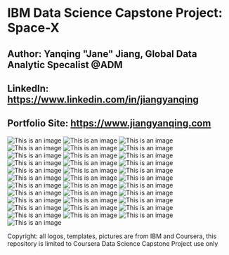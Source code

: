 # IBM Data Science Capstone Project: Space-X

**Author**: Yanqing "Jane" Jiang, Global Data Analytic Specalist @ADM
---
**LinkedIn**: https://www.linkedin.com/in/jiangyanqing
---
**Portfolio Site**: https://www.jiangyanqing.com
---
![This is an image](https://github.com/Yanqing-Jiang/IBM-Data-Science-Capstone-Space-X-/blob/master/png_folder/Final_Presentation-01.png)
![This is an image](https://github.com/Yanqing-Jiang/IBM-Data-Science-Capstone-Space-X-/blob/master/png_folder/Final_Presentation-03.png)
![This is an image](https://github.com/Yanqing-Jiang/IBM-Data-Science-Capstone-Space-X-/blob/master/png_folder/Final_Presentation-05.png)
![This is an image](https://github.com/Yanqing-Jiang/IBM-Data-Science-Capstone-Space-X-/blob/master/png_folder/Final_Presentation-07.png)
![This is an image](https://github.com/Yanqing-Jiang/IBM-Data-Science-Capstone-Space-X-/blob/master/png_folder/Final_Presentation-08.png)
![This is an image](https://github.com/Yanqing-Jiang/IBM-Data-Science-Capstone-Space-X-/blob/master/png_folder/Final_Presentation-09.png)
![This is an image](https://github.com/Yanqing-Jiang/IBM-Data-Science-Capstone-Space-X-/blob/master/png_folder/Final_Presentation-10.png)
![This is an image](https://github.com/Yanqing-Jiang/IBM-Data-Science-Capstone-Space-X-/blob/master/png_folder/Final_Presentation-11.png)
![This is an image](https://github.com/Yanqing-Jiang/IBM-Data-Science-Capstone-Space-X-/blob/master/png_folder/Final_Presentation-12.png)
![This is an image](https://github.com/Yanqing-Jiang/IBM-Data-Science-Capstone-Space-X-/blob/master/png_folder/Final_Presentation-13.png)
![This is an image](https://github.com/Yanqing-Jiang/IBM-Data-Science-Capstone-Space-X-/blob/master/png_folder/Final_Presentation-14.png)
![This is an image](https://github.com/Yanqing-Jiang/IBM-Data-Science-Capstone-Space-X-/blob/master/png_folder/Final_Presentation-15.png)
![This is an image](https://github.com/Yanqing-Jiang/IBM-Data-Science-Capstone-Space-X-/blob/master/png_folder/Final_Presentation-16.png)
![This is an image](https://github.com/Yanqing-Jiang/IBM-Data-Science-Capstone-Space-X-/blob/master/png_folder/Final_Presentation-17.png)
![This is an image](https://github.com/Yanqing-Jiang/IBM-Data-Science-Capstone-Space-X-/blob/master/png_folder/Final_Presentation-18.png)
![This is an image](https://github.com/Yanqing-Jiang/IBM-Data-Science-Capstone-Space-X-/blob/master/png_folder/Final_Presentation-19.png)
![This is an image](https://github.com/Yanqing-Jiang/IBM-Data-Science-Capstone-Space-X-/blob/master/png_folder/Final_Presentation-20.png)
![This is an image](https://github.com/Yanqing-Jiang/IBM-Data-Science-Capstone-Space-X-/blob/master/png_folder/Final_Presentation-21.png)
![This is an image](https://github.com/Yanqing-Jiang/IBM-Data-Science-Capstone-Space-X-/blob/master/png_folder/Final_Presentation-22.png)
![This is an image](https://github.com/Yanqing-Jiang/IBM-Data-Science-Capstone-Space-X-/blob/master/png_folder/Final_Presentation-23.png)
![This is an image](https://github.com/Yanqing-Jiang/IBM-Data-Science-Capstone-Space-X-/blob/master/png_folder/Final_Presentation-24.png)
![This is an image](https://github.com/Yanqing-Jiang/IBM-Data-Science-Capstone-Space-X-/blob/master/png_folder/Final_Presentation-25.png)
![This is an image](https://github.com/Yanqing-Jiang/IBM-Data-Science-Capstone-Space-X-/blob/master/png_folder/Final_Presentation-33.png)
![This is an image](https://github.com/Yanqing-Jiang/IBM-Data-Science-Capstone-Space-X-/blob/master/png_folder/Final_Presentation-34.png)
![This is an image](https://github.com/Yanqing-Jiang/IBM-Data-Science-Capstone-Space-X-/blob/master/png_folder/Final_Presentation-35.png)
![This is an image](https://github.com/Yanqing-Jiang/IBM-Data-Science-Capstone-Space-X-/blob/master/png_folder/Final_Presentation-36.png)
![This is an image](https://github.com/Yanqing-Jiang/IBM-Data-Science-Capstone-Space-X-/blob/master/png_folder/Final_Presentation-37.png)
![This is an image](https://github.com/Yanqing-Jiang/IBM-Data-Science-Capstone-Space-X-/blob/master/png_folder/Final_Presentation-39.png)
![This is an image](https://github.com/Yanqing-Jiang/IBM-Data-Science-Capstone-Space-X-/blob/master/png_folder/Final_Presentation-40.png)
![This is an image](https://github.com/Yanqing-Jiang/IBM-Data-Science-Capstone-Space-X-/blob/master/png_folder/Final_Presentation-40.png)
![This is an image](https://github.com/Yanqing-Jiang/IBM-Data-Science-Capstone-Space-X-/blob/master/png_folder/Final_Presentation-41.png)
![This is an image](https://github.com/Yanqing-Jiang/IBM-Data-Science-Capstone-Space-X-/blob/master/png_folder/Final_Presentation-42.png)
![This is an image](https://github.com/Yanqing-Jiang/IBM-Data-Science-Capstone-Space-X-/blob/master/png_folder/Final_Presentation-43.png)
![This is an image](https://github.com/Yanqing-Jiang/IBM-Data-Science-Capstone-Space-X-/blob/master/png_folder/Final_Presentation-44.png)



Copyright: all logos, templates, pictures are from IBM and Coursera, this repository is limited to Coursera Data Science Capstone Project use only
